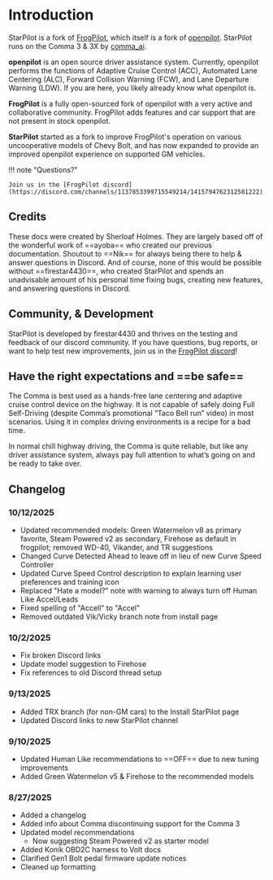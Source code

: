 # Introduction
StarPilot is a fork of [FrogPilot](https://github.com/FrogAi/FrogPilot), which itself is a fork of [openpilot](http://github.com/commaai/openpilot). StarPilot runs on the Comma 3 & 3X by [comma_ai](https://comma.ai/).

**openpilot** is an open source driver assistance system. Currently, openpilot performs the functions of Adaptive Cruise Control (ACC), Automated Lane Centering (ALC), Forward Collision Warning (FCW), and Lane Departure Warning (LDW). If you are here, you likely already know what openpilot is.

**FrogPilot** is a fully open-sourced fork of openpilot with a very active and collaborative community. FrogPilot adds features and car support that are not present in stock openpilot.

**StarPilot** started as a fork to improve FrogPilot's operation on various uncooperative models of Chevy Bolt, and has now expanded to provide an improved openpilot experience on supported GM vehicles.

!!! note "Questions?"

    Join us in the [FrogPilot discord](https://discord.com/channels/1137853399715549214/1415794762312581222).

## Credits

These docs were created by Sherloaf Holmes. They are largely based off of the wonderful work of ==ayoba== who created our previous documentation. Shoutout to ==Nik== for always being there to help & answer questions in Discord. And of course, none of this would be possible without ==firestar4430==, who created StarPilot and spends an unadvisable amount of his personal time fixing bugs, creating new features, and answering questions in Discord.

## Community, & Development
StarPilot is developed by firestar4430 and thrives on the testing and feedback of our discord community. If you have questions, bug reports, or want to help test new improvements, join us in the [FrogPilot discord](https://discord.com/channels/1137853399715549214/1415794762312581222)!

## Have the right expectations and ==be safe==

The Comma is best used as a hands-free lane centering and adaptive cruise control device on the highway. It is not capable of safely doing Full Self-Driving (despite Comma’s promotional “Taco Bell run” video) in most scenarios. Using it in complex driving environments is a recipe for a bad time.

In normal chill highway driving, the Comma is quite reliable, but like any driver assistance system, always pay full attention to what’s going on and be ready to take over.

## Changelog

### 10/12/2025
* Updated recommended models: Green Watermelon v8 as primary favorite, Steam Powered v2 as secondary, Firehose as default in frogpilot; removed WD-40, Vikander, and TR suggestions
* Changed Curve Detected Ahead to leave off in lieu of new Curve Speed Controller
* Updated Curve Speed Control description to explain learning user preferences and training icon
* Replaced "Hate a model?" note with warning to always turn off Human Like Accel/Leads
* Fixed spelling of "Accell" to "Accel"
* Removed outdated Vik/Vicky branch note from install page

### 10/2/2025
* Fix broken Discord links
* Update model suggestion to Firehose
* Fix references to old Discord thread setup

### 9/13/2025
* Added TRX branch (for non-GM cars) to the Install StarPilot page
* Updated Discord links to new StarPilot channel

### 9/10/2025
* Updated Human Like recommendations to ==OFF== due to new tuning improvements
* Added Green Watermelon v5 & Firehose to the recommended models

### 8/27/2025
* Added a changelog
* Added info about Comma discontinuing support for the Comma 3
* Updated model recommendations
    * Now suggesting Steam Powered v2 as starter model
* Added Konik OBD2C harness to Volt docs
* Clarified Gen1 Bolt pedal firmware update notices
* Cleaned up formatting
